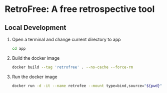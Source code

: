 # RetroFree: A free retrospective tool

## Local Development

1. Open a terminal and change current directory to app

    ````cmd
    cd app
    ````

2. Build the docker image

    ````sh
    docker build --tag 'retrofree' . --no-cache --force-rm
    ````

3. Run the docker image

    ````sh
    docker run -d -it --name retrofee --mount type=bind,source="${pwd}",target=/var/www/html -p 3000:80 'retrofree'
    ````
